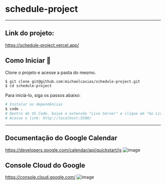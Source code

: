 # schedule-project
---
## Link do projeto:
https://schedule-project.vercel.app/

## Como Iniciar 🌟

Clone o projeto e acesse a pasta do mesmo.

```bash
$ git clone git@github.com:michaelcaxias/schedule-project.git
$ cd schedule-project
```

Para iniciá-lo, siga os passos abaixo:
```bash
# Instalar as dependências
$ code .
# Dentro do VS Code, baixe a extensão "Live Server" e clique em "Go Live"
# Acesse o link: http://localhost:5500/
```

---

## Documentação do Google Calendar
https://developers.google.com/calendar/api/quickstart/js
![image](https://user-images.githubusercontent.com/79621661/143962267-cd4fda15-2637-4425-ab4f-93862d66443b.png)
## Console Cloud do Google
https://console.cloud.google.com/
![image](https://user-images.githubusercontent.com/79621661/143962356-650c052a-c86a-429b-a761-bafe388772ad.png)
